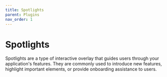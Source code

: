 ```yaml
---
title: Spotlights
parent: Plugins
nav_order: 1
---
```


# Spotlights

Spotlights are a type of interactive overlay that guides users through your application's features. They are commonly used to introduce new features, highlight important elements, or provide onboarding assistance to users.
